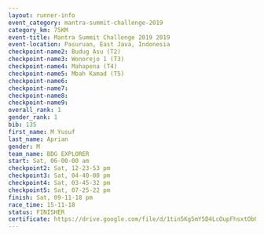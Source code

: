 ```yaml
---
layout: runner-info 
event_category: mantra-summit-challenge-2019 
category_km: 75KM 
event-title: Mantra Summit Challenge 2019 2019 
event-location: Pasuruan, East Java, Indonesia 
checkpoint-name2: Budug Asu (T2) 
checkpoint-name3: Wonorejo 1 (T3) 
checkpoint-name4: Mahapena (T4) 
checkpoint-name5: Mbah Kamad (T5) 
checkpoint-name6: 
checkpoint-name7: 
checkpoint-name8: 
checkpoint-name9: 
overall_rank: 1
gender_rank: 1
bib: 135
first_name: M Yusuf
last_name: Aprian
gender: M
team_name: BDG EXPLORER
start: Sat, 06-00-00 am
checkpoint2: Sat, 12-23-53 pm
checkpoint3: Sat, 04-40-00 pm
checkpoint4: Sat, 03-45-32 pm
checkpoint5: Sat, 07-25-22 pm
finish: Sat, 09-11-18 pm
race_time: 15-11-18
status: FINISHER
certificate: https://drive.google.com/file/d/1tin5Kg5mY5D4LcOupFhsxtObQCMeBEKW/view?usp=sharing
---
```

